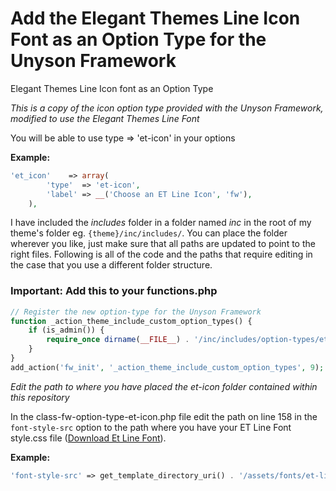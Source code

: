 # Add the Elegant Themes Line Icon Font as an Option Type for the Unyson Framework
Elegant Themes Line Icon font as an Option Type

*This is a copy of the icon option type provided with the Unyson Framework, modified to use the Elegant Themes Line Font*

You will be able to use type => 'et-icon' in your options

**Example:**
```php
'et_icon'    => array(
		'type'  => 'et-icon',
		'label' => __('Choose an ET Line Icon', 'fw'),
	),
```

I have included the *includes* folder in a folder named *inc* in the root of my theme's folder eg. ```{theme}/inc/includes/```. You can place the folder wherever you like, just make sure that all paths are updated to point to the right files. Following is all of the code and the paths that require editing in the case that you use a different folder structure.

### Important: Add this to your functions.php

```php
// Register the new option-type for the Unyson Framework
function _action_theme_include_custom_option_types() {
    if (is_admin()) {
        require_once dirname(__FILE__) . '/inc/includes/option-types/et-icon/class-fw-option-type-et-icon.php';
    }
}
add_action('fw_init', '_action_theme_include_custom_option_types', 9);
```

*Edit the path to where you have placed the et-icon folder contained within this repository*

In the class-fw-option-type-et-icon.php file edit the path on line 158 in the ```font-style-src``` option to the path where you have your ET Line Font style.css file ([Download Et Line Font](http://www.elegantthemes.com/icons/et-line-font.zip)).

**Example:**
```php
'font-style-src' => get_template_directory_uri() . '/assets/fonts/et-line-font/style.css',
```

